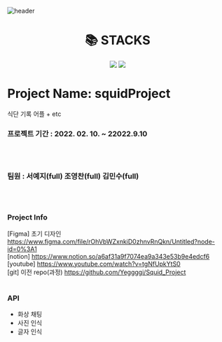 
![header](https://capsule-render.vercel.app/api?type=Waving&color=auto&height=300&section=header&text=DietNote%20Kim&fontSize=90)

<div align=center><h1>📚 STACKS</h1></div>

<div align=center> 
  <img src="https://img.shields.io/badge/dart-007396?style=for-the-badge&logo=dart&logoColor=white"> 
  <img src="https://img.shields.io/badge/firebase-00599C?style=for-the-badge&logo=firebase%2B%2B&logoColor=white">
  <br>
  
 
</div>
    
# Project Name: squidProject



식단 기록 어플 + etc
<br/>
### 프로젝트 기간 : 2022. 02. 10. ~ 22022.9.10
<br/><br/>

### 팀원 : 서예지(full) 조영찬(full) 김민수(full)

<br/><br/>


### Project Info<br/>
[Figma] 초기 디자인 https://www.figma.com/file/rOhVbWZxnkiD0zhnvRnQkn/Untitled?node-id=0%3A1<br/>
[notion] https://www.notion.so/a6af31a9f7074ea9a343e53b9e4edcf6<br/>
[youtube] https://www.youtube.com/watch?v=tgNfUpkYtS0<br/>
[git] 이전 repo(과정) https://github.com/Yeggggi/Squid_Project<br/>
 <br/>
### API
* 화상 채팅
* 사진 인식
* 글자 인식
